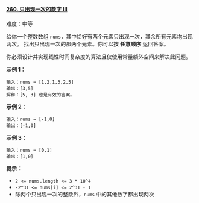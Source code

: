 ﻿#### [260\. 只出现一次的数字 III](https://leetcode.cn/problems/single-number-iii/)

难度：中等

给你一个整数数组 `nums`，其中恰好有两个元素只出现一次，其余所有元素均出现两次。 找出只出现一次的那两个元素。你可以按 **任意顺序** 返回答案。

你必须设计并实现线性时间复杂度的算法且仅使用常量额外空间来解决此问题。

**示例 1：**

```
输入：nums = [1,2,1,3,2,5]
输出：[3,5]
解释：[5, 3] 也是有效的答案。
```

**示例 2：**

```
输入：nums = [-1,0]
输出：[-1,0]
```

**示例 3：**

```
输入：nums = [0,1]
输出：[1,0]
```

**提示：**

-   `2 <= nums.length <= 3 * 10^4`
-   `-2^31 <= nums[i] <= 2^31 - 1`
-   除两个只出现一次的整数外，`nums` 中的其他数字都出现两次
